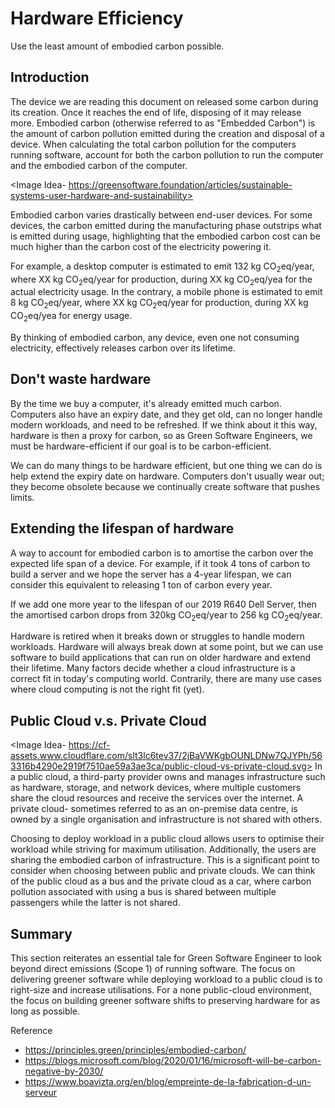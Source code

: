# Hardware Efficiency

Use the least amount of embodied carbon possible.

<!-- ## Learning Objectives

### Embodied Carbon 
* What is embodied carbon? [Knowledge]
* What accounts for the total carbon pollution of a computer? [Knowledge]
* Can you describe a scenario where embodied carbon is a significant contributor to the total emitted carbon of hardware? [Comprehension]
* Can you explain how hardware can be thought of as a proxy for carbon? [Comprehension]
* Can you list at least 1 technique where you can be more efficient with hardware? [Knowledge]
* Can you explain how hardware efficiency can affect carbon pollution? [Comprehension]
* What is amortised carbon of a device? [Knowledge]
* Can you describe a scenario whereby the amortised carbon can decrease by extending the lifespan of hardware? [Comprehension]
* What is public cloud? [Knowledge]
* What is private cloud? [Knowledge]
* What would you do to reduce embodied carbon of hardware when using a public cloud provider? [Application]
* What would you do to reduce embodied carbon of hardware in an on-premises data centre (a.k.a private cloud) setup? [Application]
* Can you explain why embodied carbon is considered more significant than the carbon emitted during executions (i.e. electricity drawn when running software)? [Comprehension] -->

## Introduction

The device we are reading this document on released some carbon during its creation. Once it reaches the end of life, disposing of it may release more. Embodied carbon (otherwise referred to as "Embedded Carbon") is the amount of carbon pollution emitted during the creation and disposal of a device. When calculating the total carbon pollution for the computers running software, account for both the carbon pollution to run the computer and the embodied carbon of the computer.

<Image Idea- https://greensoftware.foundation/articles/sustainable-systems-user-hardware-and-sustainability>

Embodied carbon varies drastically between end-user devices. For some devices, the carbon emitted during the manufacturing phase outstrips what is emitted during usage, highlighting that the embodied carbon cost can be much higher than the carbon cost of the electricity powering it.

For example, a desktop computer is estimated to emit 132 kg CO<sub>2</sub>eq/year, where XX kg CO<sub>2</sub>eq/year for production, during XX kg CO<sub>2</sub>eq/yea for the actual electricity usage. In the contrary, a mobile phone is estimated to emit 8 kg CO<sub>2</sub>eq/year, where XX kg CO<sub>2</sub>eq/year for production, during XX kg CO<sub>2</sub>eq/yea for energy usage.

By thinking of embodied carbon, any device, even one not consuming electricity, effectively releases carbon over its lifetime.

## Don't waste hardware

By the time we buy a computer, it's already emitted much carbon. Computers also have an expiry date, and they get old, can no longer handle modern workloads, and need to be refreshed. If we think about it this way, hardware is then a proxy for carbon, so as Green Software Engineers, we must be hardware-efficient if our goal is to be carbon-efficient.

We can do many things to be hardware efficient, but one thing we can do is help extend the expiry date on hardware. Computers don't usually wear out; they become obsolete because we continually create software that pushes limits.

## Extending the lifespan of hardware

A way to account for embodied carbon is to amortise the carbon over the expected life span of a device. For example, if it took 4 tons of carbon to build a server and we hope the server has a 4-year lifespan, we can consider this equivalent to releasing 1 ton of carbon every year. 

If we add one more year to the lifespan of our 2019 R640 Dell Server, then the amortised carbon drops from 320kg CO<sub>2</sub>eq/year to 256 kg CO<sub>2</sub>eq/year.

Hardware is retired when it breaks down or struggles to handle modern workloads. Hardware will always break down at some point, but we can use software to build applications that can run on older hardware and extend their lifetime. Many factors decide whether a cloud infrastructure is a correct fit in today's computing world. Contrarily, there are many use cases where cloud computing is not the right fit (yet). 

## Public Cloud v.s. Private Cloud
<Image Idea- https://cf-assets.www.cloudflare.com/slt3lc6tev37/2jBaVWKgbOUNLDNw7QJYPh/563316b4290e2919f7510ae59a3ae3ca/public-cloud-vs-private-cloud.svg>
In a public cloud, a third-party provider owns and manages infrastructure such as hardware, storage, and network devices, where multiple customers share the cloud resources and receive the services over the internet. A private cloud- sometimes referred to as an on-premise data centre, is owned by a single organisation and infrastructure is not shared with others. 

Choosing to deploy workload in a public cloud allows users to optimise their workload while striving for maximum utilisation. Additionally, the users are sharing the embodied carbon of infrastructure. This is a significant point to consider when choosing between public and private clouds. We can think of the public cloud as a bus and the private cloud as a car, where carbon pollution associated with using a bus is shared between multiple passengers while the latter is not shared.


## Summary

This section reiterates an essential tale for Green Software Engineer to look beyond direct emissions (Scope 1) of running software. The focus on delivering greener software while deploying workload to a public cloud is to right-size and increase utilisations. For a none public-cloud environment, the focus on building greener software shifts to preserving hardware for as long as possible.

Reference
* https://principles.green/principles/embodied-carbon/
* https://blogs.microsoft.com/blog/2020/01/16/microsoft-will-be-carbon-negative-by-2030/
* https://www.boavizta.org/en/blog/empreinte-de-la-fabrication-d-un-serveur 
